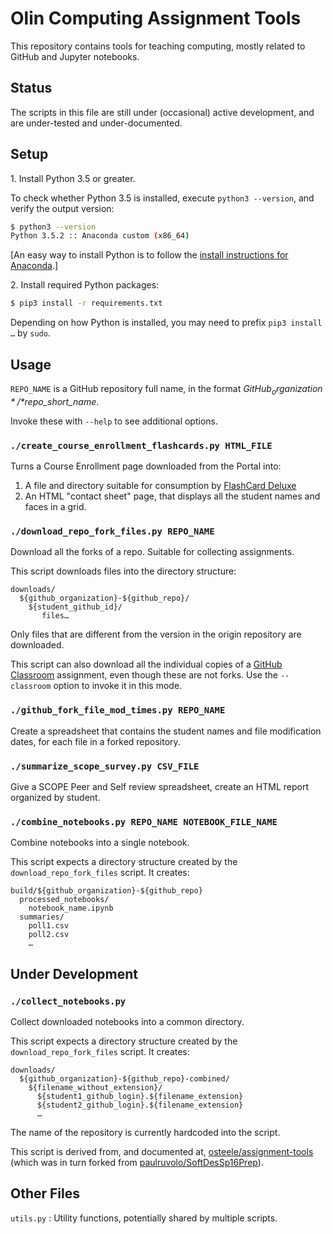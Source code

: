 # Olin Computing Assignment Tools

This repository contains tools for teaching computing, mostly related to GitHub and Jupyter notebooks.

## Status

The scripts in this file are still under (occasional) active development, and are under-tested and under-documented.

## Setup

1\. Install Python 3.5 or greater.

To check whether Python 3.5 is installed, execute `python3 --version`, and verify the output version:

``` bash
$ python3 --version
Python 3.5.2 :: Anaconda custom (x86_64)
```

[An easy way to install Python is to follow the [install instructions for Anaconda](https://docs.continuum.io/anaconda/install).]

2\. Install required Python packages:

``` bash
$ pip3 install -r requirements.txt
```

Depending on how Python is installed, you may need to prefix `pip3 install …` by `sudo`.


## Usage

`REPO_NAME` is a GitHub repository full name, in the format *$GitHub_organization*/*$repo_short_name*.

Invoke these with `--help` to see additional options.

### `./create_course_enrollment_flashcards.py HTML_FILE`

Turns a Course Enrollment page downloaded from the Portal into:

1. A file and directory suitable for consumption by [FlashCard Deluxe](http://orangeorapple.com/Flashcards/)
2. An HTML "contact sheet" page, that displays all the student names and faces in a grid.

### `./download_repo_fork_files.py REPO_NAME`

Download all the forks of a repo. Suitable for collecting assignments.

This script downloads files into the directory structure:

```
downloads/
  ${github_organization}-${github_repo}/
    ${student_github_id}/
       files…
```

Only files that are different from the version in the origin repository are downloaded.

This script can also download all the individual copies of a [GitHub Classroom](https://classroom.github.com) assignment, even though these are not forks. Use the `--classroom` option to invoke it in this mode.

### `./github_fork_file_mod_times.py REPO_NAME`

Create a spreadsheet that contains the student names and file modification dates, for each file in a forked repository.

### `./summarize_scope_survey.py CSV_FILE`

Give a SCOPE Peer and Self review spreadsheet, create an HTML report organized by student.

### `./combine_notebooks.py REPO_NAME NOTEBOOK_FILE_NAME`

Combine notebooks into a single notebook.

This script expects a directory structure created by the `download_repo_fork_files` script. It creates:

```
build/${github_organization}-${github_repo}
  processed_notebooks/
    notebook_name.ipynb
  summaries/
    poll1.csv
    poll2.csv
    …
```

## Under Development

### `./collect_notebooks.py`

Collect downloaded notebooks into a common directory.

This script expects a directory structure created by the `download_repo_fork_files` script. It creates:

```
downloads/
  ${github_organization}-${github_repo}-combined/
    ${filename_without_extension}/
      ${student1_github_login}.${filename_extension}
      ${student2_github_login}.${filename_extension}
      …
```

The name of the repository is currently hardcoded into the script.

This script is derived from,
and documented at, [osteele/assignment-tools](https://github.com/osteele/assignment-tools) (which was in turn forked from [paulruvolo/SoftDesSp16Prep](https://github.com/paulruvolo/SoftDesSp16Prep)).


## Other Files

`utils.py`
: Utility functions, potentially shared by multiple scripts.
